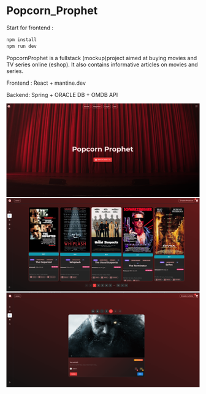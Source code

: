 # Popcorn_Prophet

Start for frontend :

```js
npm install
npm run dev
```

PopcornProphet is a fullstack (mockup)project aimed at buying movies and TV series online (eshop). It also contains informative articles on movies and series.

Frontend : React + mantine.dev

Backend: Spring + ORACLE DB + OMDB API

![Alt text](image.png)
![Alt text](image-1.png)
![Alt text](image-2.png)
